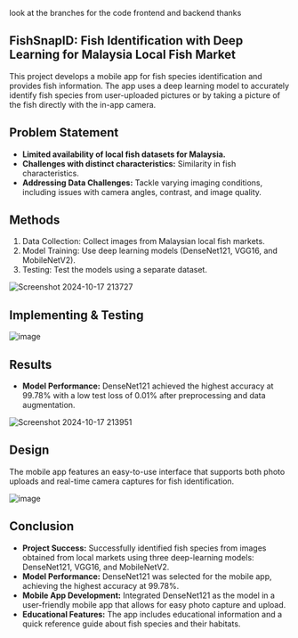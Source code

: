 look at the branches for the code frontend and backend thanks

## **FishSnapID: Fish Identification with Deep Learning for Malaysia Local Fish Market**

This project develops a mobile app for fish species identification and provides fish information. The app uses a deep learning model to accurately identify fish species from user-uploaded pictures or by taking a picture of the fish directly with the in-app camera.

## **Problem Statement**

- **Limited availability of local fish datasets for Malaysia.**
- **Challenges with distinct characteristics:** Similarity in fish characteristics.
- **Addressing Data Challenges:** Tackle varying imaging conditions, including issues with camera angles, contrast, and image quality.

## **Methods**

1. Data Collection: Collect images from Malaysian local fish markets.
2. Model Training: Use deep learning models (DenseNet121, VGG16, and MobileNetV2).
3. Testing: Test the models using a separate dataset.

 ![Screenshot 2024-10-17 213727](https://github.com/user-attachments/assets/a81b47fd-91f2-4429-95c3-348a739366f0) 

## **Implementing & Testing**

![image](https://github.com/user-attachments/assets/3e2fd5c0-6844-4abc-8564-72663cce09ad) 

## **Results**

- **Model Performance:** DenseNet121 achieved the highest accuracy at 99.78% with a low test loss of 0.01% after preprocessing and data augmentation.

![Screenshot 2024-10-17 213951](https://github.com/user-attachments/assets/8ee0fdf1-2e16-45c7-b5f0-d8a66f096ac8) 

## **Design**

The mobile app features an easy-to-use interface that supports both photo uploads and real-time camera captures for fish identification.

![image](https://github.com/user-attachments/assets/cb07c908-ca0f-4e3a-935f-37654e37e50e) 

## **Conclusion**

- **Project Success:** Successfully identified fish species from images obtained from local markets using three deep-learning models: DenseNet121, VGG16, and MobileNetV2.
- **Model Performance:** DenseNet121 was selected for the mobile app, achieving the highest accuracy at 99.78%.
- **Mobile App Development:** Integrated DenseNet121 as the model in a user-friendly mobile app that allows for easy photo capture and upload.
- **Educational Features:** The app includes educational information and a quick reference guide about fish species and their habitats.




